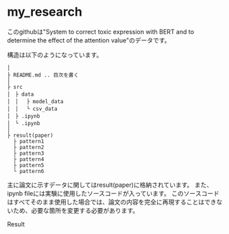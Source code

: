 # my_research

このgithubは"System to correct toxic expression with BERT and to determine the effect of the attention value"のデータです。

構造は以下のようになっています。

```
│
├ README.md .. 目次を書く
│
├ src
│　├ data
│　│　 ├ model_data
│　│　 └ csv_data
│　├ .ipynb
│　└ .ipynb
│
├ result(paper) 
  ├ pattern1
  ├ pattern2
  ├ pattern3
  ├ pattern4
  ├ pattern5
  └ pattern6
```

主に論文に示すデータに関してはresult(paper)に格納されています。
また、ipynb fileには実験に使用したソースコードが入っています。
このソースコードはすべてそのまま使用した場合では、論文の内容を完全に再現することはできないため、必要な箇所を変更する必要があります。

Result


